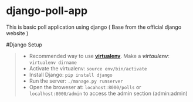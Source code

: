 # django-poll-app
This is basic poll application using django ( Base from the official django website )

#Django Setup
> - Recommended way to use [**virtualenv**](https://virtualenv.pypa.io/en/stable/). Make a ***virtaulenv***: `virtualenv dirname`
> - Activate the virtualenv: `source env/bin/activate`
> - Install Django: `pip install django`
> - Run the server: `./manage.py runserver`
> - Open the broweser at: `locahost:8000/polls` or `localhost:8000/admin` to access the admin section (admin:admin)
